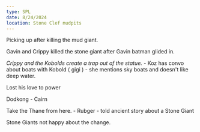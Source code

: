 ```yaml
---
type: SPL
date: 8/24/2024
location: Stone Clef mudpits
---
```


Picking up after killing the mud giant.

Gavin and Crippy killed the stone giant after Gavin batman glided in.

 *Crippy and the Kobolds create a trap out of the statue.*
	- Koz has convo about boats with Kobold ( gigi ) 
		- she mentions sky boats and doesn't like deep water. 

Lost his love to power

Dodkong - Cairn

Take the Thane from here. 
	- Rubger 
		- told ancient story about a Stone Giant 


Stone Giants not happy about the change. 

